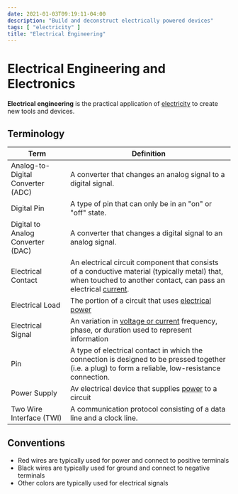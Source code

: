 ```yaml
---
date: 2021-01-03T09:19:11-04:00
description: "Build and deconstruct electrically powered devices"
tags: [ "electricity" ]
title: "Electrical Engineering"
---
```


<!-- TODO: Tag "engineering" -->

# Electrical Engineering and Electronics

**Electrical engineering** is the practical application of [electricity](electricity.md) to create new tools and devices.

## Terminology

| Term                              | Definition                                                                                                                                                                        |
| --------------------------------- | --------------------------------------------------------------------------------------------------------------------------------------------------------------------------------- |
| Analog-to-Digital Converter (ADC) | A converter that changes an analog signal to a digital signal.                                                                                                                    |
| Digital Pin                       | A type of pin that can only be in an "on" or "off" state.                                                                                                                         |
| Digital to Analog Converter (DAC) | A converter that changes a digital signal to an analog signal.                                                                                                                    |
| Electrical Contact                | An electrical circuit component that consists of a conductive material (typically metal) that, when touched to another contact, can pass an electrical [current](electricity.md). |
| Electrical Load                   | The portion of a circuit that uses [electrical power](watts-law.md)                                                                                                               |
| Electrical Signal                 | An variation in [voltage or current](electricity.md) frequency, phase, or duration used to represent information                                                                  |
| Pin                               | A type of electrical contact in which the connection is designed to be pressed together (i.e. a plug) to form a reliable, low-resistance connection.                              |
| Power Supply                      | Av electrical device that supplies [power](watts-law.md) to a circuit                                                                                                             |
| Two Wire Interface (TWI)          | A communication protocol consisting of a data line and a clock line.                                                                                                              |

## Conventions

* Red wires are typically used for power and connect to positive terminals
* Black wires are typically used for ground and connect to negative terminals
* Other colors are typically used for electrical signals
